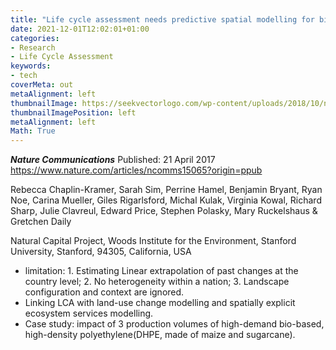 ```yaml
---
title: "Life cycle assessment needs predictive spatial modelling for biodiversity and ecosystem services"
date: 2021-12-01T12:02:01+01:00
categories:
- Research
- Life Cycle Assessment
keywords:
- tech
coverMeta: out
metaAlignment: left
thumbnailImage: https://seekvectorlogo.com/wp-content/uploads/2018/10/nature-communications-vector-logo.png
thumbnailImagePosition: left
metaAlignment: left
Math: True
---
```

***Nature Communications***
Published: 21 April 2017
https://www.nature.com/articles/ncomms15065?origin=ppub
<!--more-->
Rebecca Chaplin-Kramer, Sarah Sim, Perrine Hamel, Benjamin Bryant, Ryan Noe, Carina Mueller, Giles Rigarlsford, Michal Kulak, Virginia Kowal, Richard Sharp, Julie Clavreul, Edward Price, Stephen Polasky, Mary Ruckelshaus & Gretchen Daily

Natural Capital Project, Woods Institute for the Environment, Stanford University, Stanford, 94305, California, USA

* limitation: 1. Estimating Linear extrapolation of past changes at the country level; 2. No heterogeneity within a nation; 3. Landscape configuration and context are ignored.
* Linking LCA with land-use change modelling and spatially explicit ecosystem services modelling.
* Case study: impact of 3 production volumes of high-demand bio-based, high-density polyethylene(DHPE, made of maize and sugarcane).
